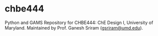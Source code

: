 # chbe444
Python and GAMS Repository for CHBE444: ChE Design I, University of Maryland. Maintained by Prof. Ganesh Sriram (gsriram@umd.edu).
